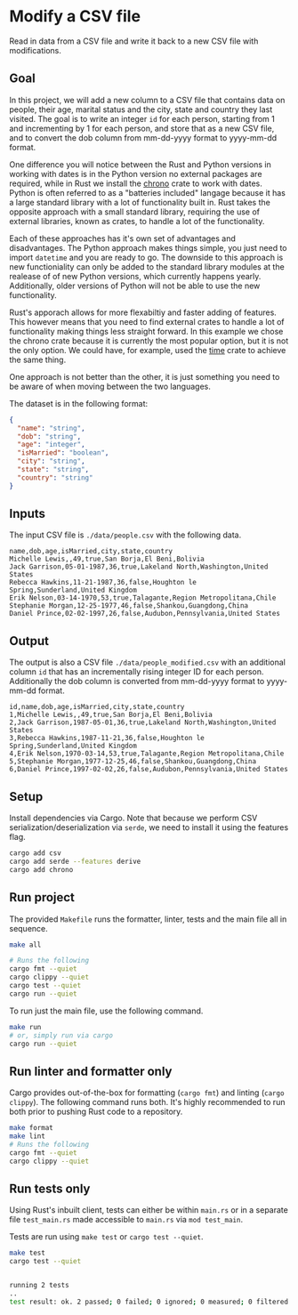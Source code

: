 # Modify a CSV file

Read in data from a CSV file and write it back to a new CSV file with modifications.

## Goal

In this project, we will add a new column to a CSV file that contains data on people, their age,
marital status and the city, state and country they last visited. The goal is to write an integer
`id` for each person, starting from 1 and incrementing by 1 for each person, and store that as a new CSV file,
and to convert the dob column from mm-dd-yyyy format to yyyy-mm-dd format.

One difference you will notice between the Rust and Python versions in working with dates is in the
Python version no external packages are required, while in Rust we install the
[chrono](https://github.com/chronotope/chrono) crate to work with dates. Python is often referred to
as a "batteries included" langage because it has a large standard library with a lot of functionality
built in. Rust takes the opposite approach with a small standard library, requiring the use of
external libraries, known as crates, to handle a lot of the functionality.

Each of these approaches has it's own set of advantages and disadvantages. The Python approach makes
things simple, you just need to import `datetime` and you are ready to go. The downside to this
approach is new functioniality can only be added to the standard library modules at the realease of
of new Python versions, which currently happens yearly. Additionally, older versions of Python will
not be able to use the new functionality.

Rust's apporach allows for more flexabiltiy and faster adding of features. This however means that
you need to find external crates to handle a lot of functionality making things less straight forward.
In this example we chose the chrono crate because it is currently the most popular option, but it
is not the only option. We could have, for example, used the [time](https://github.com/time-rs/time)
crate to achieve the same thing.

One approach is not better than the other, it is just something you need to be aware of when moving
between the two languages.

The dataset is in the following format:

```json
{
  "name": "string",
  "dob": "string",
  "age": "integer",
  "isMarried": "boolean",
  "city": "string",
  "state": "string",
  "country": "string"
}
```

## Inputs

The input CSV file is `./data/people.csv` with the following data.

```csv
name,dob,age,isMarried,city,state,country
Michelle Lewis,,49,true,San Borja,El Beni,Bolivia
Jack Garrison,05-01-1987,36,true,Lakeland North,Washington,United States
Rebecca Hawkins,11-21-1987,36,false,Houghton le Spring,Sunderland,United Kingdom
Erik Nelson,03-14-1970,53,true,Talagante,Region Metropolitana,Chile
Stephanie Morgan,12-25-1977,46,false,Shankou,Guangdong,China
Daniel Prince,02-02-1997,26,false,Audubon,Pennsylvania,United States
```

## Output

The output is also a CSV file `./data/people_modified.csv` with an additional column `id` that has an incrementally rising integer ID for each person.
Additionally the dob column is converted from mm-dd-yyyy format to yyyy-mm-dd format.

```csv
id,name,dob,age,isMarried,city,state,country
1,Michelle Lewis,,49,true,San Borja,El Beni,Bolivia
2,Jack Garrison,1987-05-01,36,true,Lakeland North,Washington,United States
3,Rebecca Hawkins,1987-11-21,36,false,Houghton le Spring,Sunderland,United Kingdom
4,Erik Nelson,1970-03-14,53,true,Talagante,Region Metropolitana,Chile
5,Stephanie Morgan,1977-12-25,46,false,Shankou,Guangdong,China
6,Daniel Prince,1997-02-02,26,false,Audubon,Pennsylvania,United States
```

## Setup

Install dependencies via Cargo. Note that because we perform CSV serialization/deserialization via `serde`, we need to install it using the features flag.

```bash
cargo add csv
cargo add serde --features derive
cargo add chrono
```

## Run project

The provided `Makefile` runs the formatter, linter, tests and the main file all in sequence.

```bash
make all

# Runs the following
cargo fmt --quiet
cargo clippy --quiet
cargo test --quiet
cargo run --quiet
```

To run just the main file, use the following command.

```bash
make run
# or, simply run via cargo
cargo run --quiet
```

## Run linter and formatter only

Cargo provides out-of-the-box for formatting (`cargo fmt`) and linting (`cargo clippy`). The following command runs both. It's highly recommended to run both prior to pushing Rust code to a repository.

```bash
make format
make lint
# Runs the following
cargo fmt --quiet
cargo clippy --quiet
```

## Run tests only

Using Rust's inbuilt client, tests can either be within `main.rs` or in a separate file `test_main.rs` made accessible to `main.rs` via `mod test_main`.

Tests are run using `make test` or `cargo test --quiet`.

```bash
make test
cargo test --quiet


running 2 tests
..
test result: ok. 2 passed; 0 failed; 0 ignored; 0 measured; 0 filtered out; finished in 0.00s
```
